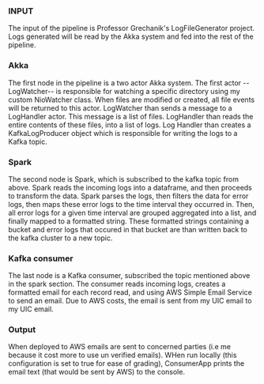 ### INPUT
The input of the pipeline is Professor Grechanik's LogFileGenerator project. Logs generated will be
read by the Akka system and fed into the rest of the pipeline.

### Akka
The first node in the pipeline is a two actor Akka system. The first actor -- LogWatcher-- is responsible for watching
a specific directory using my custom NioWatcher class. When files are modified or created, all file events
will be returned to this actor. LogWatcher than sends a message to a LogHandler actor. This message is a list
of files. LogHandler than reads the entire contents of these files, into a list of logs. Log Handler than creates a
KafkaLogProducer object which is responsible for writing the logs to a Kafka topic.


### Spark
The second node is Spark, which is subscribed to the kafka topic from above. Spark reads the incoming logs
into a dataframe, and then proceeds to transform the data. Spark parses the logs, then filters the data for error logs,
then maps these error logs to the time interval they occurred in. Then, all error logs for a given time interval are 
grouped aggregated into a list, and finally mapped to a formatted string. These formatted strings containing a bucket 
and error logs that occured in that bucket are than written back to the kafka cluster to a new topic.


### Kafka consumer
The last node is a Kafka consumer, subscribed the topic mentioned above in the spark section. The consumer
reads incoming logs, creates a formatted email for each record read, and using AWS Simple Email Service to send an email.
Due to AWS costs, the email is sent from my UIC email to my UIC email.

### Output
When deployed to AWS emails are sent to concerned parties (i.e me because it cost more to use un verified emails). 
WHen run locally (this configuration is set to true for ease of grading), ConsumerApp prints the email text (that would 
be sent by AWS) to the console.